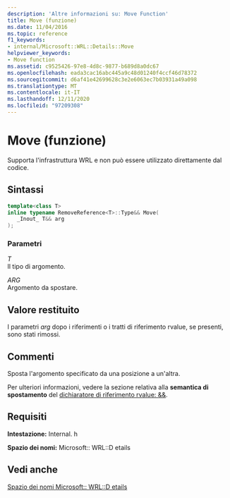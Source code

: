 ```yaml
---
description: 'Altre informazioni su: Move Function'
title: Move (funzione)
ms.date: 11/04/2016
ms.topic: reference
f1_keywords:
- internal/Microsoft::WRL::Details::Move
helpviewer_keywords:
- Move function
ms.assetid: c9525426-97e8-4d8c-9877-b689d8a0dc67
ms.openlocfilehash: eada3cac16abc445a9c48d01240f4ccf46d78372
ms.sourcegitcommit: d6af41e42699628c3e2e6063ec7b03931a49a098
ms.translationtype: MT
ms.contentlocale: it-IT
ms.lasthandoff: 12/11/2020
ms.locfileid: "97209308"
---
```

# <a name="move-function"></a>Move (funzione)

Supporta l'infrastruttura WRL e non può essere utilizzato direttamente dal codice.

## <a name="syntax"></a>Sintassi

```cpp
template<class T>
inline typename RemoveReference<T>::Type&& Move(
   _Inout_ T&& arg
);
```

### <a name="parameters"></a>Parametri

*T*<br/>
Il tipo di argomento.

*ARG*<br/>
Argomento da spostare.

## <a name="return-value"></a>Valore restituito

I parametri *arg* dopo i riferimenti o i tratti di riferimento rvalue, se presenti, sono stati rimossi.

## <a name="remarks"></a>Commenti

Sposta l'argomento specificato da una posizione a un'altra.

Per ulteriori informazioni, vedere la sezione relativa alla **semantica di spostamento** del [dichiaratore di riferimento rvalue:  &&](../../cpp/rvalue-reference-declarator-amp-amp.md).

## <a name="requirements"></a>Requisiti

**Intestazione:** Internal. h

**Spazio dei nomi:** Microsoft:: WRL::D etails

## <a name="see-also"></a>Vedi anche

[Spazio dei nomi Microsoft:: WRL::D etails](microsoft-wrl-details-namespace.md)

